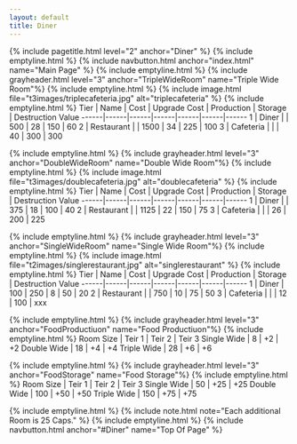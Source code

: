 ```yaml
---
layout: default
title: Diner
---
```

{% include pagetitle.html level="2" anchor="Diner" %}
{% include emptyline.html %}
{% include navbutton.html anchor="index.html" name="Main Page" %}
{% include emptyline.html %}
{% include grayheader.html level="3" anchor="TripleWideRoom" name="Triple Wide Room"%}
{% include emptyline.html %}
{% include image.html file="t3images/triplecafeteria.jpg" alt="triplecafeteria" %}
{% include emptyline.html %}
Tier | Name | Cost | Upgrade Cost | Production | Storage | Destruction Value
------|------|------|------|------|------|------
1 | Diner | | 500 | 28 | 150 | 60
2 | Restaurant | | 1500 | 34 | 225 | 100
3 | Cafeteria | | | 40 | 300 | 300

{% include emptyline.html %}
{% include grayheader.html level="3" anchor="DoubleWideRoom" name="Double Wide Room"%}
{% include emptyline.html %}
{% include image.html file="t3images/doublecafeteria.jpg" alt="doublecafeteria" %}
{% include emptyline.html %}
Tier | Name | Cost | Upgrade Cost | Production | Storage | Destruction Value
------|------|------|------|------|------|------
1 | Diner | | 375 | 18 | 100 | 40
2 | Restaurant | | 1125 | 22 | 150 | 75
3 | Cafeteria | | | 26 | 200 | 225

{% include emptyline.html %}
{% include grayheader.html level="3" anchor="SingleWideRoom" name="Single Wide Room"%}
{% include emptyline.html %}
{% include image.html file="t2images/singlerestaurant.jpg" alt="singlerestaurant" %}
{% include emptyline.html %}
Tier | Name | Cost | Upgrade Cost | Production | Storage | Destruction Value
------|------|------|------|------|------|------
1 | Diner | 100 | 250 | 8 | 50 | 20
2 | Restaurant | | 750 | 10 | 75 | 50
3 | Cafeteria | | | 12 | 100 | xxx

{% include emptyline.html %}
{% include grayheader.html level="3" anchor="FoodProductiuon" name="Food Productiuon"%}
{% include emptyline.html %}
Room Size | Teir 1 | Teir 2 | Teir 3
Single Wide | 8 | +2 | +2
Double Wide | 18 | +4 | +4
Triple Wide | 28 | +6 | +6

{% include emptyline.html %}
{% include grayheader.html level="3" anchor="FoodStorage" name="Food Storage"%}
{% include emptyline.html %}
Room Size | Teir 1 | Teir 2 | Teir 3
Single Wide | 50 | +25 | +25
Double Wide | 100 | +50 | +50
Triple Wide | 150 | +75 | +75 

{% include emptyline.html %}
{% include note.html note="Each additional Room is 25 Caps." %}
{% include emptyline.html %}
{% include navbutton.html anchor="#Diner" name="Top Of Page" %}
